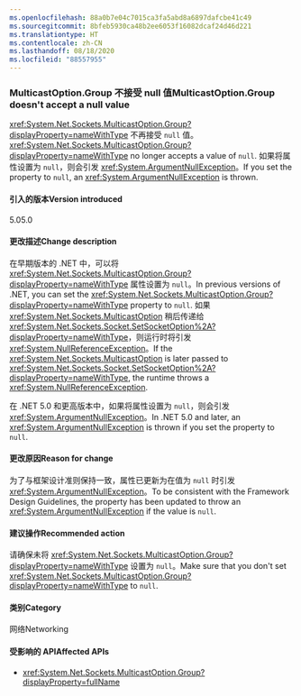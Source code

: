 ```yaml
---
ms.openlocfilehash: 88a0b7e04c7015ca3fa5abd8a6897dafcbe41c49
ms.sourcegitcommit: 8bfeb5930ca48b2ee6053f16082dcaf24d46d221
ms.translationtype: HT
ms.contentlocale: zh-CN
ms.lasthandoff: 08/18/2020
ms.locfileid: "88557955"
---
```

### <a name="multicastoptiongroup-doesnt-accept-a-null-value"></a><span data-ttu-id="a5d30-101">MulticastOption.Group 不接受 null 值</span><span class="sxs-lookup"><span data-stu-id="a5d30-101">MulticastOption.Group doesn't accept a null value</span></span>

<span data-ttu-id="a5d30-102"><xref:System.Net.Sockets.MulticastOption.Group?displayProperty=nameWithType> 不再接受 `null` 值。</span><span class="sxs-lookup"><span data-stu-id="a5d30-102"><xref:System.Net.Sockets.MulticastOption.Group?displayProperty=nameWithType> no longer accepts a value of `null`.</span></span> <span data-ttu-id="a5d30-103">如果将属性设置为 `null`，则会引发 <xref:System.ArgumentNullException>。</span><span class="sxs-lookup"><span data-stu-id="a5d30-103">If you set the property to `null`, an <xref:System.ArgumentNullException> is thrown.</span></span>

#### <a name="version-introduced"></a><span data-ttu-id="a5d30-104">引入的版本</span><span class="sxs-lookup"><span data-stu-id="a5d30-104">Version introduced</span></span>

<span data-ttu-id="a5d30-105">5.0</span><span class="sxs-lookup"><span data-stu-id="a5d30-105">5.0</span></span>

#### <a name="change-description"></a><span data-ttu-id="a5d30-106">更改描述</span><span class="sxs-lookup"><span data-stu-id="a5d30-106">Change description</span></span>

<span data-ttu-id="a5d30-107">在早期版本的 .NET 中，可以将 <xref:System.Net.Sockets.MulticastOption.Group?displayProperty=nameWithType> 属性设置为 `null`。</span><span class="sxs-lookup"><span data-stu-id="a5d30-107">In previous versions of .NET, you can set the <xref:System.Net.Sockets.MulticastOption.Group?displayProperty=nameWithType> property to `null`.</span></span> <span data-ttu-id="a5d30-108">如果 <xref:System.Net.Sockets.MulticastOption> 稍后传递给 <xref:System.Net.Sockets.Socket.SetSocketOption%2A?displayProperty=nameWithType>，则运行时将引发 <xref:System.NullReferenceException>。</span><span class="sxs-lookup"><span data-stu-id="a5d30-108">If the <xref:System.Net.Sockets.MulticastOption> is later passed to <xref:System.Net.Sockets.Socket.SetSocketOption%2A?displayProperty=nameWithType>, the runtime throws a <xref:System.NullReferenceException>.</span></span>

<span data-ttu-id="a5d30-109">在 .NET 5.0 和更高版本中，如果将属性设置为 `null`，则会引发 <xref:System.ArgumentNullException>。</span><span class="sxs-lookup"><span data-stu-id="a5d30-109">In .NET 5.0 and later, an <xref:System.ArgumentNullException> is thrown if you set the property to `null`.</span></span>

#### <a name="reason-for-change"></a><span data-ttu-id="a5d30-110">更改原因</span><span class="sxs-lookup"><span data-stu-id="a5d30-110">Reason for change</span></span>

<span data-ttu-id="a5d30-111">为了与框架设计准则保持一致，属性已更新为在值为 `null` 时引发 <xref:System.ArgumentNullException>。</span><span class="sxs-lookup"><span data-stu-id="a5d30-111">To be consistent with the Framework Design Guidelines, the property has been updated to throw an <xref:System.ArgumentNullException> if the value is `null`.</span></span>

#### <a name="recommended-action"></a><span data-ttu-id="a5d30-112">建议操作</span><span class="sxs-lookup"><span data-stu-id="a5d30-112">Recommended action</span></span>

<span data-ttu-id="a5d30-113">请确保未将 <xref:System.Net.Sockets.MulticastOption.Group?displayProperty=nameWithType> 设置为 `null`。</span><span class="sxs-lookup"><span data-stu-id="a5d30-113">Make sure that you don't set <xref:System.Net.Sockets.MulticastOption.Group?displayProperty=nameWithType> to `null`.</span></span>

#### <a name="category"></a><span data-ttu-id="a5d30-114">类别</span><span class="sxs-lookup"><span data-stu-id="a5d30-114">Category</span></span>

<span data-ttu-id="a5d30-115">网络</span><span class="sxs-lookup"><span data-stu-id="a5d30-115">Networking</span></span>

#### <a name="affected-apis"></a><span data-ttu-id="a5d30-116">受影响的 API</span><span class="sxs-lookup"><span data-stu-id="a5d30-116">Affected APIs</span></span>

- <xref:System.Net.Sockets.MulticastOption.Group?displayProperty=fullName>

<!--

#### Affected APIs

- `P:System.Net.Sockets.MulticastOption.Group`

-->
